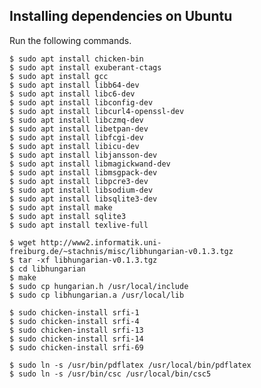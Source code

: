 Installing dependencies on Ubuntu
---------------------------------
Run the following commands.

    $ sudo apt install chicken-bin
    $ sudo apt install exuberant-ctags
    $ sudo apt install gcc
    $ sudo apt install libb64-dev
    $ sudo apt install libc6-dev
    $ sudo apt install libconfig-dev
    $ sudo apt install libcurl4-openssl-dev
    $ sudo apt install libczmq-dev
    $ sudo apt install libetpan-dev
    $ sudo apt install libfcgi-dev
    $ sudo apt install libicu-dev
    $ sudo apt install libjansson-dev
    $ sudo apt install libmagickwand-dev
    $ sudo apt install libmsgpack-dev
    $ sudo apt install libpcre3-dev
    $ sudo apt install libsodium-dev
    $ sudo apt install libsqlite3-dev
    $ sudo apt install make
    $ sudo apt install sqlite3
    $ sudo apt install texlive-full

    $ wget http://www2.informatik.uni-freiburg.de/~stachnis/misc/libhungarian-v0.1.3.tgz
    $ tar -xf libhungarian-v0.1.3.tgz
    $ cd libhungarian
    $ make
    $ sudo cp hungarian.h /usr/local/include
    $ sudo cp libhungarian.a /usr/local/lib

    $ sudo chicken-install srfi-1
    $ sudo chicken-install srfi-4
    $ sudo chicken-install srfi-13
    $ sudo chicken-install srfi-14
    $ sudo chicken-install srfi-69

    $ sudo ln -s /usr/bin/pdflatex /usr/local/bin/pdflatex
    $ sudo ln -s /usr/bin/csc /usr/local/bin/csc5
